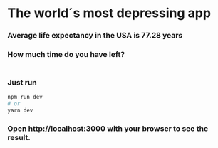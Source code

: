 # The world´s most depressing app

### Average life expectancy in the USA is 77.28 years

### How much time do you have left? <br /> <br />

### Just run

```bash
npm run dev
# or
yarn dev
```

### Open [http://localhost:3000](http://localhost:3000) with your browser to see the result.
